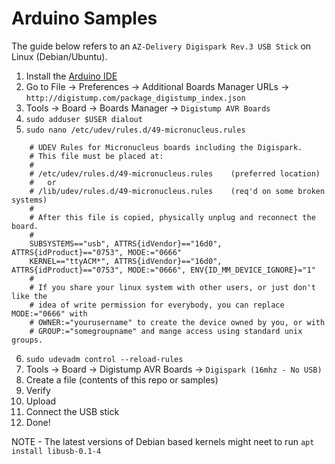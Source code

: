 # Arduino Samples

The guide below refers to an `AZ-Delivery Digispark Rev.3 USB Stick` on Linux (Debian/Ubuntu).

1. Install the [Arduino IDE](https://www.arduino.cc/en/software)
2. Go to File &rarr; Preferences &rarr; Additional Boards Manager URLs &rarr; `http://digistump.com/package_digistump_index.json`
3. Tools &rarr; Board &rarr; Boards Manager &rarr; `Digistump AVR Boards`
4. `sudo adduser $USER dialout`
5. `sudo nano /etc/udev/rules.d/49-micronucleus.rules`
```
    # UDEV Rules for Micronucleus boards including the Digispark.
    # This file must be placed at:
    #
    # /etc/udev/rules.d/49-micronucleus.rules    (preferred location)
    #   or
    # /lib/udev/rules.d/49-micronucleus.rules    (req'd on some broken systems)
    #
    # After this file is copied, physically unplug and reconnect the board.
    #
    SUBSYSTEMS=="usb", ATTRS{idVendor}=="16d0", ATTRS{idProduct}=="0753", MODE:="0666"
    KERNEL=="ttyACM*", ATTRS{idVendor}=="16d0", ATTRS{idProduct}=="0753", MODE:="0666", ENV{ID_MM_DEVICE_IGNORE}="1"
    #
    # If you share your linux system with other users, or just don't like the
    # idea of write permission for everybody, you can replace MODE:="0666" with
    # OWNER:="yourusername" to create the device owned by you, or with
    # GROUP:="somegroupname" and mange access using standard unix groups.
```
6. `sudo udevadm control --reload-rules`
7. Tools &rarr; Board &rarr; Digistump AVR Boards &rarr; `Digispark (16mhz - No USB)`
8. Create a file (contents of this repo or samples)
9. Verify
10. Upload
11. Connect the USB stick
12. Done!

NOTE - The latest versions of Debian based kernels might neet to run `apt install libusb-0.1-4`
